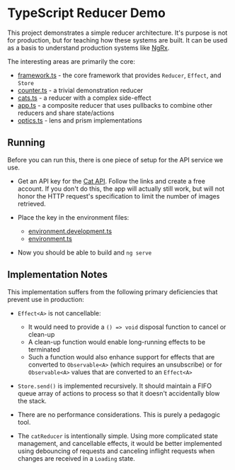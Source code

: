 # TypeScript Reducer Demo

This project demonstrates a simple reducer architecture. It's purpose is not for production, but for teaching how these systems are built. It can be used as a basis to understand production systems like [NgRx](https://ngrx.io/).

The interesting areas are primarily the core:

- [framework.ts](src/app/core/framework.ts) - the core framework that provides `Reducer`, `Effect`, and `Store`
- [counter.ts](src/app/core/counter.ts) - a trivial demonstration reducer
- [cats.ts](src/app/core/cats.ts) - a reducer with a complex side-effect
- [app.ts](src/app/core/app.ts) - a composite reducer that uses pullbacks to combine other reducers and share state/actions
- [optics.ts](src/app/core/optics.ts) - lens and prism implementations

## Running

Before you can run this, there is one piece of setup for the API service we use.

- Get an API key for the [Cat API](https://thecatapi.com/). Follow the links and create a free account. If you don't do this, the app will actually still work, but will not honor the HTTP request's specification to limit the number of images retrieved.
- Place the key in the environment files:
  - [environment.development.ts](src/environments/environment.development.ts)
  - [environment.ts](src/environments/environment.ts)

- Now you should be able to build and `ng serve`

## Implementation Notes

This implementation suffers from the following primary deficiencies that prevent use in production:

- `Effect<A>` is not cancellable:
  - It would need to provide a `() => void` disposal function to cancel or clean-up
  - A clean-up function would enable long-running effects to be terminated
  - Such a function would also enhance support for effects that are converted to `Observable<A>` (which requires an unsubscribe) or for `Observable<A>` values that are converted to an `Effect<A>`

- `Store.send()` is implemented recursively. It should maintain a FIFO queue array of actions to process so that it doesn't accidentally blow the stack.

- There are no performance considerations. This is purely a pedagogic tool.

- The `catReducer` is intentionally simple. Using more complicated state management, and cancellable effects, it would be better implemented using debouncing of requests and canceling inflight requests when changes are received in a `Loading` state.
